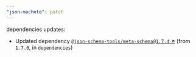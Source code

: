```yaml
---
"json-machete": patch
---
```

dependencies updates:
  - Updated dependency [`@json-schema-tools/meta-schema@1.7.4` ↗︎](https://www.npmjs.com/package/@json-schema-tools/meta-schema/v/1.7.4) (from `1.7.0`, in `dependencies`)

